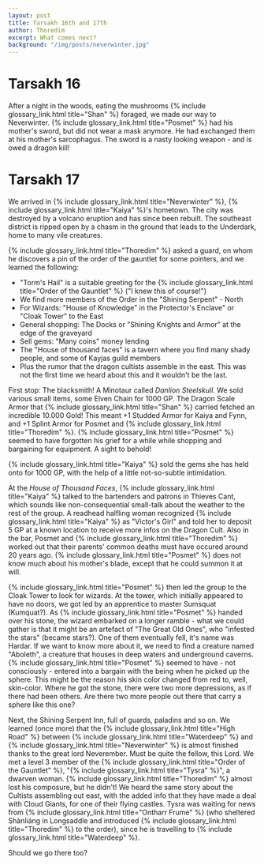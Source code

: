 ```yaml
---
layout: post
title: Tarsakh 16th and 17th
author: Thoredim
excerpt: What comes next?
background: "/img/posts/neverwinter.jpg"
---
```


# Tarsakh 16

After a night in the woods, eating the mushrooms {% include glossary_link.html title="Shan" %} foraged, we made our
way to Neverwinter. {% include glossary_link.html title="Posmet" %} had his mother's sword, but did not wear a mask
anymore. He had exchanged them at his mother's sarcophagus. The sword is a
nasty looking weapon - and is owed a dragon kill!

# Tarsakh 17

We arrived in {% include glossary_link.html title="Neverwinter" %}, {% include glossary_link.html title="Kaiya" %}'s hometown. The city was destroyed by a
volcano eruption and has since been rebuilt. The southeast district is ripped
open by a chasm in the ground that leads to the Underdark, home to many vile
creatures.

{% include glossary_link.html title="Thoredim" %} asked a guard, on whom he discovers a pin of the order of the
gauntlet for some pointers, and we learned the following:

- "Torm's Hail" is a suitable greeting for the {% include glossary_link.html title="Order of the Gauntlet" %} ("I knew this of course!")
- We find more members of the Order in the "Shining Serpent" - North
- For Wizards: "House of Knowledge" in the Protector's Enclave" or "Cloak Tower" to the East
- General shopping: The Docks or "Shining Knights and Armor" at the edge of the graveyard
- Sell gems: "Many coins" money lending
- The "House of thousand faces" is a tavern where you find many shady people, and some of Kayjas guild members
- Plus the rumor that the dragon cultists assemble in the east. This was not the first time we heard about this and it wouldn't be the last.

First stop: The blacksmith! A Minotaur called _Danlion Steelskull_. We sold
various small items, some Elven Chain for 1000 GP. The Dragon Scale Armor
that {% include glossary_link.html title="Shan" %} carried fetched an incredible 10.000 Gold! This meant +1 Studded
Armor for Kaiya and Fynn, and +1 Splint Armor for Posmet and {% include glossary_link.html title="Thoredim" %}. {% include glossary_link.html title="Posmet" %}
seemed to have forgotten his grief for a while while shopping and bargaining
for equipment. A sight to behold!

{% include glossary_link.html title="Kaiya" %} sold the gems she has held onto for 1000 GP, with the help of a little
not-so-subtle intimidation.

At the _House of Thousand Faces_, {% include glossary_link.html title="Kaiya" %} talked to the bartenders and patrons in
Thieves Cant, which sounds like non-consequential small-talk about the
weather to the rest of the group. A readhead halfling woman recognized {% include glossary_link.html title="Kaiya" %}
as "Victor's Girl" and told her to deposit 5 GP at a known location to
receive more infos on the Dragon Cult. Also in the bar, Posmet and {% include glossary_link.html title="Thoredim" %}
worked out that their parents' common deaths must have occured around 20
years ago. {% include glossary_link.html title="Posmet" %} does not know much about his mother's blade, except that he
could summon it at will.

{% include glossary_link.html title="Posmet" %} then led the group to the Cloak Tower to look for wizards. At the
tower, which initially appeared to have no doors, we got led by an apprentice
to master Sumsquat (Kumquat?). As {% include glossary_link.html title="Posmet" %} handed over his stone, the wizard
embarked on a longer ramble - what we could gather is that it might be an
artefact of "The Great Old Ones", who "infested the stars" (became stars?).
One of them eventually fell, it's name was Hardar. If we want to know more
about it, we need to find a creature named "Aboleth", a creature that houses
in deep waters and underground caverns. {% include glossary_link.html title="Posmet" %} seemed to have - not
consciously - entered into a bargain with the being when he picked up the
sphere. This might be the reason his skin color changed from red to, well,
skin-color. Where he got the stone, there were two more depressions, as if
there had been others. Are there two more people out there that carry a
sphere like this one?

Next, the Shining Serpent Inn, full of guards, paladins and so on. We learned
(once more) that the {% include glossary_link.html title="High Road" %} between {% include glossary_link.html title="Waterdeep" %} and {% include glossary_link.html title="Neverwinter" %} is almost
finished thanks to the great lord Neverember. Must be quite the fellow, this
Lord. We met a level 3 member of the {% include glossary_link.html title="Order of the Gauntlet" %}, "{% include glossary_link.html title="Tysra" %}", a
dwarven woman. {% include glossary_link.html title="Thoredim" %} almost lost his composure, but he didn't! We heard
the same story about the Cultists assembling out east, with the added info
that they have made a deal with Cloud Giants, for one of their flying
castles. Tysra was waiting for news from {% include glossary_link.html title="Ontharr Frume" %} (who sheltered
Shànliáng in Longsaddle and introduced {% include glossary_link.html title="Thoredim" %} to the order), since he is
travelling to {% include glossary_link.html title="Waterdeep" %}.

Should we go there too?
